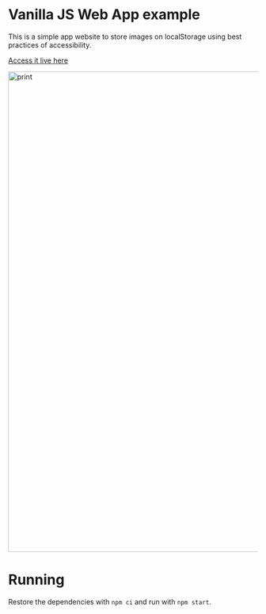 # Vanilla JS Web App example

This is a simple app website to store images on localStorage using best practices of accessibility.

[Access it live here](https://erickwendel.github.io/vanilla-js-web-app-example)

<img width="969" alt="print" src="https://github.com/ErickWendel/vanilla-js-web-app-example/assets/8060102/d78cd171-3099-42cd-a1b9-7f61095faf2a">

# Running

Restore the dependencies with `npm ci` and run with `npm start`.